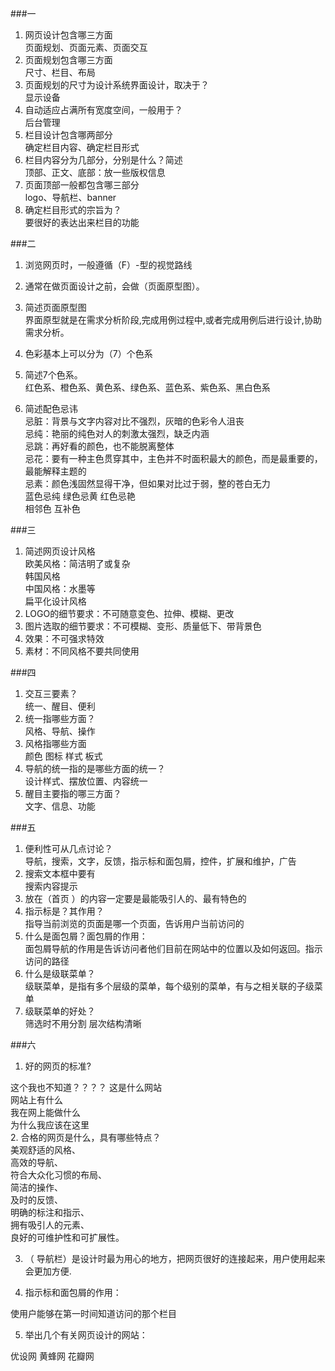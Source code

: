 ###一
1. 网页设计包含哪三方面  
页面规划、页面元素、页面交互
2. 页面规划包含哪三方面  
尺寸、栏目、布局
3. 页面规划的尺寸为设计系统界面设计，取决于？  
显示设备
4. 自动适应占满所有宽度空间，一般用于？  
后台管理
5. 栏目设计包含哪两部分  
确定栏目内容、确定栏目形式
6. 栏目内容分为几部分，分别是什么？简述  
顶部、正文、底部：放一些版权信息
7. 页面顶部一般都包含哪三部分  
logo、导航栏、banner
8. 确定栏目形式的宗旨为？  
要很好的表达出来栏目的功能

###二
1. 浏览网页时，一般遵循（F）-型的视觉路线  

2. 通常在做页面设计之前，会做（页面原型图）。
3. 简述页面原型图  
界面原型就是在需求分析阶段,完成用例过程中,或者完成用例后进行设计,协助需求分析。
4. 色彩基本上可以分为（7）个色系
5. 简述7个色系。  
红色系、橙色系、黄色系、绿色系、蓝色系、紫色系、黑白色系
6. 简述配色忌讳  
忌脏：背景与文字内容对比不强烈，灰暗的色彩令人沮丧  
忌纯：艳丽的纯色对人的刺激太强烈，缺乏内涵  
忌跳：再好看的颜色，也不能脱离整体  
忌花：要有一种主色贯穿其中，主色并不时面积最大的颜色，而是最重要的，最能解释主题的  
忌素：颜色浅固然显得干净，但如果对比过于弱，整的苍白无力  
蓝色忌纯 绿色忌黄 红色忌艳  
相邻色 互补色  

###三
1. 简述网页设计风格  
欧美风格：简洁明了或复杂   
韩国风格  
中国风格：水墨等  
 扁平化设计风格
2. LOGO的细节要求：不可随意变色、拉伸、模糊、更改
3. 图片选取的细节要求：不可模糊、变形、质量低下、带背景色
4. 效果：不可强求特效
5. 素材：不同风格不要共同使用

###四
1. 交互三要素？  
统一、醒目、便利
2. 统一指哪些方面？  
风格、导航、操作
3. 风格指哪些方面  
颜色 图标 样式 板式
4. 导航的统一指的是哪些方面的统一？  
设计样式、摆放位置、内容统一
5. 醒目主要指的哪三方面？  
文字、信息、功能

###五
1. 便利性可从几点讨论？  
导航，搜索，文字，反馈，指示标和面包屑，控件，扩展和维护，广告
2. 搜索文本框中要有  
搜索内容提示
3. 放在（首页 ）的内容一定要是最能吸引人的、最有特色的
4. 指示标是？其作用？  
指导当前浏览的页面是哪一个页面，告诉用户当前访问的
5. 什么是面包屑？面包屑的作用：  
面包屑导航的作用是告诉访问者他们目前在网站中的位置以及如何返回。指示访问的路径
6. 什么是级联菜单？  
级联菜单，是指有多个层级的菜单，每个级别的菜单，有与之相关联的子级菜单
7. 级联菜单的好处？  
筛选时不用分割 层次结构清晰

###六
1. 好的网页的标准? 

这个我也不知道？？？？
这是什么网站<br>
网站上有什么<br>
我在网上能做什么<br>
为什么我应该在这里<br>
2. 合格的网页是什么，具有哪些特点？  
美观舒适的风格、<br>
高效的导航、<br>
符合大众化习惯的布局、<br>
简洁的操作、<br>
及时的反馈、<br>
明确的标注和指示、<br>
拥有吸引人的元素、<br>
良好的可维护性和可扩展性。

3. （ 导航栏）是设计时最为用心的地方，把网页很好的连接起来，用户使用起来会更加方便.

4. 指示标和面包屑的作用：

使用户能够在第一时间知道访问的那个栏目

5. 举出几个有关网页设计的网站：

优设网
黄蜂网
花瓣网

